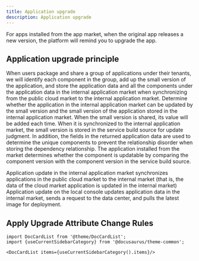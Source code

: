 ```yaml
---
title: Application upgrade
description: Application upgrade
---
```


For apps installed from the app market, when the original app releases a new version, the platform will remind you to upgrade the app.

## Application upgrade principle

When users package and share a group of applications under their tenants, we will identify each component in the group, add up the small version of the application, and store the application data and all the components under the application data in the internal application market when synchronizing from the public cloud market to the internal application market. Determine whether the application in the internal application market can be updated by the small version and the small version of the application stored in the internal application market. When the small version is shared, its value will be added each time. When it is synchronized to the internal application market, the small version is stored in the service build source for update judgment. In addition, the fields in the returned application data are used to determine the unique components to prevent the relationship disorder when storing the dependency relationship. The application installed from the market determines whether the component is updatable by comparing the component version with the component version in the service build source.

Application update in the internal application market synchronizes applications in the public cloud market to the internal market (that is, the data of the cloud market application is updated in the internal market) Application update on the local console updates application data in the internal market, sends a request to the data center, and pulls the latest image for deployment.

## Apply Upgrade Attribute Change Rules

```mdx-code-block
import DocCardList from '@theme/DocCardList';
import {useCurrentSidebarCategory} from '@docusaurus/theme-common';

<DocCardList items={useCurrentSidebarCategory().items}/>
```